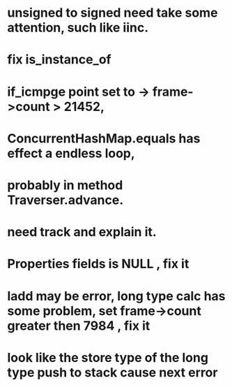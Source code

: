 # unsigned to signed need take some attention, such like iinc.

# fix is_instance_of

# if_icmpge point set to -> frame->count > 21452,  
# ConcurrentHashMap.equals has effect a endless loop, 
# probably in method Traverser.advance. 
# need track and explain it.

# Properties fields is NULL , fix it


# ladd may be error, long type calc has some problem, set frame->count greater then 7984 , fix it
# look like the store type of the long type push to stack cause next error 